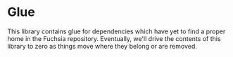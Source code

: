 # Glue

This library contains glue for dependencies which have yet to find a
proper home in the Fuchsia repository.  Eventually, we'll drive the contents
of this library to zero as things move where they belong or are removed.

